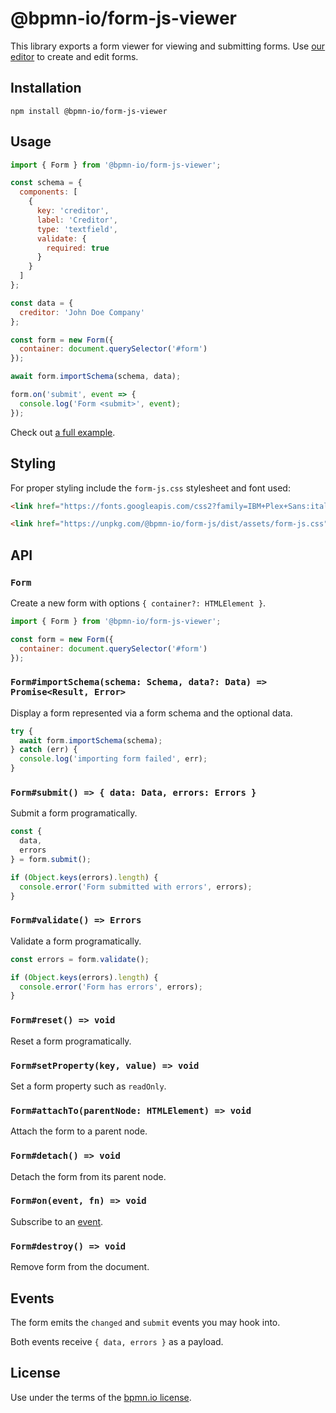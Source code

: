 # @bpmn-io/form-js-viewer

This library exports a form viewer for viewing and submitting forms. Use [our editor](../form-js-editor) to create and edit forms.


## Installation

```
npm install @bpmn-io/form-js-viewer
```


## Usage

```javascript
import { Form } from '@bpmn-io/form-js-viewer';

const schema = {
  components: [
    {
      key: 'creditor',
      label: 'Creditor',
      type: 'textfield',
      validate: {
        required: true
      }
    }
  ]
};

const data = {
  creditor: 'John Doe Company'
};

const form = new Form({
  container: document.querySelector('#form')
});

await form.importSchema(schema, data);

form.on('submit', event => {
  console.log('Form <submit>', event);
});
```

Check out [a full example](https://github.com/bpmn-io/form-js-examples).


## Styling

For proper styling include the `form-js.css` stylesheet and font used:

```html
<link href="https://fonts.googleapis.com/css2?family=IBM+Plex+Sans:ital,wght@0,400;0,600;1,400&display=swap" rel="stylesheet">

<link href="https://unpkg.com/@bpmn-io/form-js/dist/assets/form-js.css" rel="stylesheet">
```


## API

### `Form`

Create a new form with options `{ container?: HTMLElement }`.

```javascript
import { Form } from '@bpmn-io/form-js-viewer';

const form = new Form({
  container: document.querySelector('#form')
});
```


### `Form#importSchema(schema: Schema, data?: Data) => Promise<Result, Error>`

Display a form represented via a form schema and the optional data.

```javascript
try {
  await form.importSchema(schema);
} catch (err) {
  console.log('importing form failed', err);
}
```


### `Form#submit() => { data: Data, errors: Errors }`

Submit a form programatically.

```javascript
const {
  data,
  errors
} = form.submit();

if (Object.keys(errors).length) {
  console.error('Form submitted with errors', errors);
}
```


### `Form#validate() => Errors`

Validate a form programatically.

```javascript
const errors = form.validate();

if (Object.keys(errors).length) {
  console.error('Form has errors', errors);
}
```


### `Form#reset() => void`

Reset a form programatically.


### `Form#setProperty(key, value) => void`

Set a form property such as `readOnly`.


### `Form#attachTo(parentNode: HTMLElement) => void`


Attach the form to a parent node.


### `Form#detach() => void`


Detach the form from its parent node.


### `Form#on(event, fn) => void`

Subscribe to an [event](#events).


### `Form#destroy() => void`

Remove form from the document.


## Events

The form emits the `changed` and `submit` events you may hook into.

Both events receive `{ data, errors }` as a payload.


## License

Use under the terms of the [bpmn.io license](http://bpmn.io/license).
